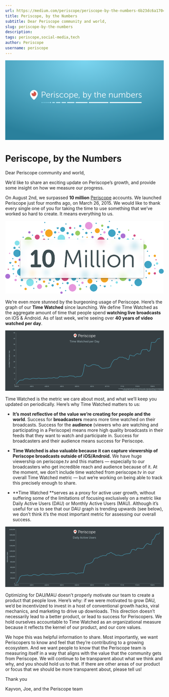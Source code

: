 ```yaml
---
url: https://medium.com/periscope/periscope-by-the-numbers-6b23dc6a1704
title: Periscope, by the Numbers
subtitle: Dear Periscope community and world,
slug: periscope-by-the-numbers
description: 
tags: periscope,social-media,tech
author: Periscope
username: periscope
---
```


![](./assets/1*7ZKFK88sdeDNdmmhpFNnkg.png)

# Periscope, by the Numbers

Dear Periscope community and world,

We’d like to share an exciting update on Periscope’s growth, and provide some insight on how we measure our progress.

On August 2nd, we surpassed **10 million** [Periscope](https://periscope.tv) accounts. We launched Periscope just four months ago, on March 26, 2015. We would like to thank every single one of you for taking the time to use something that we’ve worked so hard to create. It means everything to us.

![](./assets/1*Zd4LbD1T1dKRgV_NsNZ7Iw.png)

We’re even more stunned by the burgeoning usage of Periscope. Here’s the graph of our **Time Watched** since launching. We define Time Watched as the aggregate amount of time that people spend **watching live** **broadcasts** on iOS & Android. As of last week, we’re seeing over **40 years of video watched per day**.

![Time Watched represents the total amount of time (in years / day) spent watching live broadcasts on iOS & Android. Does not include time watching on the Web or replays.](./assets/1*Vr993M2wiOqOzcgAXAqIgQ.png)

Time Watched is the metric we care about most, and what we’ll keep you updated on periodically. Here’s why Time Watched matters to us:

* **It’s most reflective of the value we’re creating for people and the world**. Success for **broadcasters** means more time watched on their broadcasts. Success for the **audience** (viewers who are watching and participating in a Periscope) means more high quality broadcasts in their feeds that they want to watch and participate in. Success for broadcasters and their audience means success for Periscope.

* **Time Watched is also valuable because it can capture viewership of Periscope broadcasts outside of iOS/Android.** We have huge viewership on periscope.tv and this matters — especially to our broadcasters who get incredible reach and audience because of it. At the moment, we don’t include time watched from periscope.tv in our overall Time Watched metric — but we’re working on being able to track this precisely enough to share.

* **Time Watched **serves as a proxy for active user growth, without suffering some of the limitations of focusing exclusively on a metric like Daily Active Users (DAU) or Monthly Active Users (MAU). Although it’s useful for us to see that our DAU graph is trending upwards (see below), we don’t think it’s the most important metric for assessing our overall success.

![DAU represents Periscope iOS & Android only. Doesn’t include periscope.tv web viewers.](./assets/1*oKj4hwRlWPQDozJMLAMYeg.png)

Optimizing for DAU/MAU doesn’t properly motivate our team to create a product that people love. Here’s why: if we were motivated to grow DAU, we’d be incentivized to invest in a host of conventional growth hacks, viral mechanics, and marketing to drive up downloads. This direction doesn’t necessarily lead to a better product, or lead to success for Periscopers. We hold ourselves accountable to Time Watched as an organizational measure because it reflects the kernel of our product, and our core values.

We hope this was helpful information to share. Most importantly, we want Periscopers to know and feel that they’re contributing to a growing ecosystem. And we want people to know that the Periscope team is measuring itself in a way that aligns with the value that the community gets from Periscope. We will continue to be transparent about what we think and why, and you should hold us to that. If there are other areas of our product or focus that we should be more transparent about, please tell us!

Thank you

Kayvon, Joe, and the Periscope team


